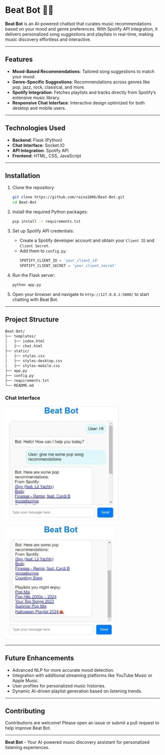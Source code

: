 # Beat Bot 🎵🤖

**Beat Bot** is an AI-powered chatbot that curates music recommendations based on your mood and genre preferences. With Spotify API integration, it delivers personalized song suggestions and playlists in real-time, making music discovery effortless and interactive.

---

## Features

- **Mood-Based Recommendations**: Tailored song suggestions to match your mood.
- **Genre-Specific Suggestions**: Recommendations across genres like pop, jazz, rock, classical, and more.
- **Spotify Integration**: Fetches playlists and tracks directly from Spotify’s extensive music library.
- **Responsive Chat Interface**: Interactive design optimized for both desktop and mobile users.

---

## Technologies Used

- **Backend**: Flask (Python)
- **Chat Interface**: Socket.IO
- **API Integration**: Spotify API
- **Frontend**: HTML, CSS, JavaScript

---

## Installation

1. Clone the repository:
    ```bash
    git clone https://github.com/raina1806/Beat-Bot.git
    cd Beat-Bot
    ```

2. Install the required Python packages:
    ```bash
    pip install -r requirements.txt
    ```

3. Set up Spotify API credentials:
    - Create a Spotify developer account and obtain your `Client ID` and `Client Secret`.
    - Add them to `config.py`:
      ```python
      SPOTIFY_CLIENT_ID = 'your_client_id'
      SPOTIFY_CLIENT_SECRET = 'your_client_secret'
      ```

4. Run the Flask server:
    ```bash
    python app.py
    ```

5. Open your browser and navigate to `http://127.0.0.1:5000/` to start chatting with Beat Bot.

---

## Project Structure

```
Beat-Bot/
├── templates/
│   ├── index.html
│   ├── chat.html
├── static/
│   ├── styles.css
│   ├── styles-desktop.css
│   ├── styles-mobile.css
├── app.py
├── config.py
├── requirements.txt
└── README.md
```


### Chat Interface
![Chat Interface1](https://raw.githubusercontent.com/raina1806/Beat-Bot/refs/heads/main/BeatBot1.JPG)

![Chat Interface2](https://raw.githubusercontent.com/raina1806/Beat-Bot/refs/heads/main/BeatBot2.JPG)

---

## Future Enhancements

- Advanced NLP for more accurate mood detection.
- Integration with additional streaming platforms like YouTube Music or Apple Music.
- User profiles for personalized music histories.
- Dynamic AI-driven playlist generation based on listening trends.

---

## Contributing

Contributions are welcome! Please open an issue or submit a pull request to help improve Beat Bot.

---

**Beat Bot** – Your AI-powered music discovery assistant for personalized listening experiences.
